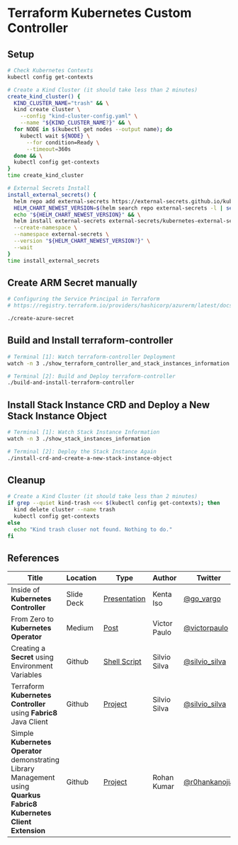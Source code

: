 # Terraform Kubernetes Custom Controller

## Setup

```bash
# Check Kubernetes Contexts
kubectl config get-contexts

# Create a Kind Cluster (it should take less than 2 minutes)
create_kind_cluster() {
  KIND_CLUSTER_NAME="trash" && \
  kind create cluster \
    --config "kind-cluster-config.yaml" \
    --name "${KIND_CLUSTER_NAME?}" && \
  for NODE in $(kubectl get nodes --output name); do
    kubectl wait ${NODE} \
      --for condition=Ready \
      --timeout=360s
  done && \
  kubectl config get-contexts
}
time create_kind_cluster

# External Secrets Install
install_external_secrets() {
  helm repo add external-secrets https://external-secrets.github.io/kubernetes-external-secrets/ && \
  HELM_CHART_NEWEST_VERSION=$(helm search repo external-secrets -l | sed 1d | awk '{ print $2}' | sort --version-sort | tail --lines 1) && \
  echo "${HELM_CHART_NEWEST_VERSION}" && \
  helm install external-secrets external-secrets/kubernetes-external-secrets \
  --create-namespace \
  --namespace external-secrets \
  --version "${HELM_CHART_NEWEST_VERSION?}" \
  --wait
}
time install_external_secrets
```

## Create ARM Secret manually

```bash
# Configuring the Service Principal in Terraform
# https://registry.terraform.io/providers/hashicorp/azurerm/latest/docs/guides/service_principal_client_secret#configuring-the-service-principal-in-terraform

./create-azure-secret
```

## Build and Install terraform-controller

```bash
# Terminal [1]: Watch terraform-controller Deployment
watch -n 3 ./show_terraform_controller_and_stack_instances_information

# Terminal [2]: Build and Deploy terraform-controller
./build-and-install-terraform-controller
```

## Install Stack Instance CRD and Deploy a New Stack Instance Object

```bash
# Terminal [1]: Watch Stack Instance Information
watch -n 3 ./show_stack_instances_information

# Terminal [2]: Deploy the Stack Instance Again
./install-crd-and-create-a-new-stack-instance-object
```

## Cleanup

```bash
# Create a Kind Cluster (it should take less than 2 minutes)
if grep --quiet kind-trash <<< $(kubectl config get-contexts); then
  kind delete cluster --name trash
  kubectl config get-contexts
else
  echo "Kind trash cluser not found. Nothing to do."
fi
```

## References

Title                                                                                                                 | Location   | Type                                                                                                | Author       | Twitter                                           | Linkedin                                                                      | Github                                         
--------------------------------------------------------------------------------------------------------------------- | ---------- | --------------------------------------------------------------------------------------------------- | ------------ | ------------------------------------------------- | ----------------------------------------------------------------------------- | -----------------------------------------------
Inside of **Kubernetes Controller**                                                                                   | Slide Deck | [Presentation](https://speakerdeck.com/govargo/inside-of-kubernetes-controller?slide=42)            | Kenta Iso    | [@go_vargo](https://twitter.com/go_vargo)         |                                                                               | 
From Zero to **Kubernetes Operator**                                                                                  | Medium     | [Post](https://medium.com/@victorpaulo/from-zero-to-kubernetes-operator-dd06436b9d89)               | Victor Paulo | [@victorpaulo](https://twitter.com/victorpaulo)   | [victorpaulo](https://www.linkedin.com/in/victorpaulo/detail/contact-info/)   |
Creating a **Secret** using Environment Variables                                                                     | Github     | [Shell Script](https://github.com/smsilva/terraform-packager/blob/main/kubernetes/create-secret.sh) | Silvio Silva | [@silvio_silva](https://twitter.com/silvio_silva) | [silviomsilva](https://www.linkedin.com/in/silviomsilva/detail/contact-info/) | 
Terraform **Kubernetes Controller** using **Fabric8** Java Client                                                     | Github     | [Project](https://github.com/smsilva/terraform-kubernetes-controller)                               | Silvio Silva | [@silvio_silva](https://twitter.com/silvio_silva) | [silviomsilva](https://www.linkedin.com/in/silviomsilva/detail/contact-info/) | [smsilva](https://github.com/smsilva)
Simple **Kubernetes Operator** demonstrating Library Management using **Quarkus Fabric8 Kubernetes Client Extension** | Github     | [Project](https://github.com/rohanKanojia/librarybookoperatorinjava)                                | Rohan Kumar  | [@r0hankanojia](https://twitter.com/r0hankanojia) |                                                                               | [rohanKanojia](https://github.com/rohanKanojia)
